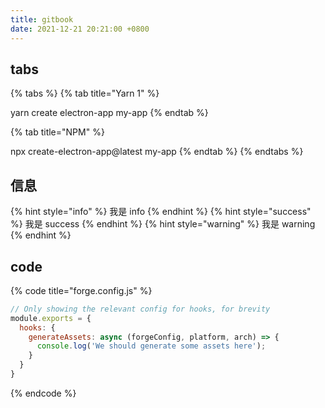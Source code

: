 ```yaml
---
title: gitbook
date: 2021-12-21 20:21:00 +0800
---
```


## tabs

{% tabs %} {% tab title="Yarn 1" %}

yarn create electron-app my-app
{% endtab %}

{% tab title="NPM" %}

npx create-electron-app@latest my-app
{% endtab %} {% endtabs %}

## 信息

{% hint style="info" %} 我是 info {% endhint %}
{% hint style="success" %} 我是 success {% endhint %}
{% hint style="warning" %} 我是 warning {% endhint %}

## code

{% code title="forge.config.js" %}

```js
// Only showing the relevant config for hooks, for brevity
module.exports = {
  hooks: {
    generateAssets: async (forgeConfig, platform, arch) => {
      console.log('We should generate some assets here');
    }
  }
}
```

{% endcode %}

